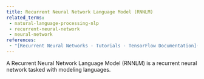 ```yaml
---
title: Recurrent Neural Network Language Model (RNNLM)
related_terms:
 - natural-language-processing-nlp
 - recurrent-neural-network
 - neural-network
references:
 - "[Recurrent Neural Networks - Tutorials - TensorFlow Documentation](https://www.tensorflow.org/tutorials/recurrent#language_modeling)"
---
```

A Recurrent Neural Network Language Model (RNNLM) is
a recurrent neural network tasked with modeling
languages.